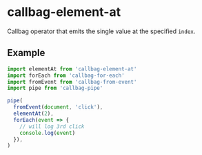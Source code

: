 # callbag-element-at

Callbag operator that emits the single value at the specified `index`.

## Example

```js
import elementAt from 'callbag-element-at'
import forEach from 'callbag-for-each'
import fromEvent from 'callbag-from-event'
import pipe from 'callbag-pipe'

pipe(
  fromEvent(document, 'click'),
  elementAt(2),
  forEach(event => {
    // will log 3rd click
    console.log(event)
  }),
)
```
